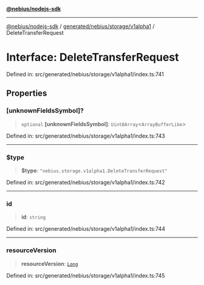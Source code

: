 [**@nebius/nodejs-sdk**](../../../../../README.md)

***

[@nebius/nodejs-sdk](../../../../../README.md) / [generated/nebius/storage/v1alpha1](../README.md) / DeleteTransferRequest

# Interface: DeleteTransferRequest

Defined in: src/generated/nebius/storage/v1alpha1/index.ts:741

## Properties

### \[unknownFieldsSymbol\]?

> `optional` **\[unknownFieldsSymbol\]**: `Uint8Array`\<`ArrayBufferLike`\>

Defined in: src/generated/nebius/storage/v1alpha1/index.ts:743

***

### $type

> **$type**: `"nebius.storage.v1alpha1.DeleteTransferRequest"`

Defined in: src/generated/nebius/storage/v1alpha1/index.ts:742

***

### id

> **id**: `string`

Defined in: src/generated/nebius/storage/v1alpha1/index.ts:744

***

### resourceVersion

> **resourceVersion**: [`Long`](../../../../../runtime/protos/core/classes/Long.md)

Defined in: src/generated/nebius/storage/v1alpha1/index.ts:745
